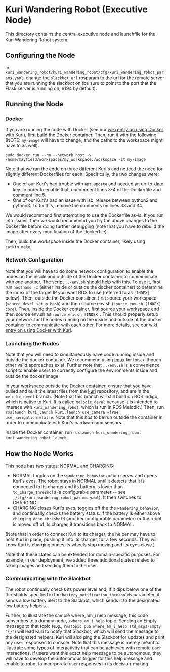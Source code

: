 # Kuri Wandering Robot (Executive Node)

This directory contains the central executive node and launchfile for the Kuri Wandering Robot system.

## Configuring the Node

In `kuri_wandering_robot/kuri_wandering_robot/cfg/kuri_wandering_robot_params.yaml`, change the `slackbot_url` rosparam to the url for the remote server that you are running the slackbot on (be sure to point to the port that the Flask server is running on, 8194 by default).

## Running the Node

### Docker

If you are running the code with Docker (see our [wiki entry on using Docker with Kuri](https://github.com/hcrlab/wiki/wiki/Robots:-Kuri:-Docker)), first build the Docker container. Then, run it with the following (NOTE: `my-image` will have to change, and the paths to the workspace might have to as well).

```
sudo docker run --rm --network host -v /home/mayfield/workspaces/my_workspace:/workspace -it my-image
```

Note that we ran the code on three different Kuri's and noticed the need for slightly different Dockerfiles for each. Specifically, the two changes were:
- One of our Kuri's had trouble with `apt update` and needed an up-to-date key. In order to enable that, uncomment lines 3-4 of the Dockerfile and comment line 5.
- One of our Kuri's had an issue with lsb_release between python2 and python3. To fix this, remove the comments on lines 33 and 34.

We would recommend first attempting to use the Dockerfile as-is. If you run into issues, then we would recommend you try the above changes to the Dockerfile before doing further debugging (note that you have to rebuild the image after every modification of the Dockerfile).

Then, build the workspace inside the Docker container, likely using `catkin_make`.

### Network Configuration

Note that you will have to do some network configuration to enable the nodes on the inside and outside of the Docker container to communicate with one another. The script `../env.sh` should help with this. To use it, first run `hostname -I` (either inside or outside the docker container) to determine the index of the target IP you want ROS to use (referred to as `[INDEX]` below). Then, outside the Docker container, first source your workspace (`source devel.setup.bash`) and then source env.sh (`source env.sh [INDEX] core`). Then, inside the Docker container, first source your workspace and then source env.sh as `source env.sh [INDEX]`. This should properly setup your network for the nodes running on the inside and outside of the docker container to communicate with each other. For more details, see our [wiki entry on using Docker with Kuri](https://github.com/hcrlab/wiki/wiki/Robots:-Kuri:-Docker).

### Launching the Nodes

Note that you will need to simultaneously have code running inside and outside the docker container. We recommend using [tmux](https://github.com/tmux/tmux/wiki/Installing) for this, although other valid approaches exist. Further note that `../env.sh` is a convenience script to enable users to correctly configure the environments inside and outside the docker image.

In your workspace outside the Docker container, ensure that you have pulled and built the latest files from the [kuri](https://github.com/hcrlab/kuri/tree/melodic-devel) repository, and are in the `melodic_devel` branch. (Note that this branch will still build on ROS Indigo, which is native to Kuri. It is called `melodic_devel` because it is intended to interace with `kuri_wandering_robot`, which is run in ROS Melodic.) Then, run `roslaunch kuri_launch kuri.launch use_camera:=true use_navigation:=false`. Note that this *has* to be run outside the container in order to communicate eith Kuri's hardware and sensors.

Inside the Docker container, run `roslaunch kuri_wandering_robot kuri_wandering_robot.launch`.

## How the Node Works

This node has two states: NORMAL and CHARGING:

- NORMAL toggles on the `wandering_behavior` action server and opens Kuri's eyes. The robot stays in NORMAL until it detects that it is connected to its charger and its battery is lower than `to_charge_threshold` (a configurable parameter -- see `./cfg/kuri_wandering_robot_params.yaml`). It then switches to CHARGING.
- CHARGING closes Kuri's eyes, toggles off the the `wandering_behavior`, and continually checks the battery status. If the battery is either above `charging_done_threshold` (another configurable parameter) or the robot is moved off of its charger, it transitions back to NORMAL.

(Note that in order to connect Kuri to its charger, the helper may have to hold Kuri in place, pushing it into its charger, for a few seconds. They will know Kuri is charging onces its wheels stop moving and its eyes close.)

Note that these states can be extended for domain-specific purposes. For example, in our deployment, we added three additional states related to taking images and sending them to the user.

### Communicating with the Slackbot

The robot continually checks its power level and, if it dips below one of the thresholds specified in the `battery_notification_thresholds` parameter, it sends a low battery alert to the Slackbot, which sends it to the designated low battery helpers.

Further, to illustrate the sample where_am_i help message, this code subscribes to a dummy node, `/where_am_i_help` topic. Sending an Empty message to that topic (e.g., `rostopic pub where_am_i_help std_msgs/Empty "{}"`) will lead Kuri to notify that Slackbot, which will send the message to the designated helpers. Kuri will also ping the Slackbot for updates and print any user responses to console. Note that this message is merely meant to illustrate some types of interactivity that can be achieved with remote user interactions. If users want this exact help message to be autonomous, they will have to develop the autonomous trigger for this help message and enable to robot to incorporate user responses in its decision-making.
